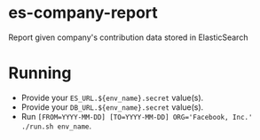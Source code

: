 # es-company-report

Report given company's contribution data stored in ElasticSearch

# Running

- Provide your `ES_URL.${env_name}.secret` value(s).
- Provide your `DB_URL.${env_name}.secret` value(s).
- Run `[FROM=YYYY-MM-DD] [TO=YYYY-MM-DD] ORG='Facebook, Inc.' ./run.sh env_name`.

